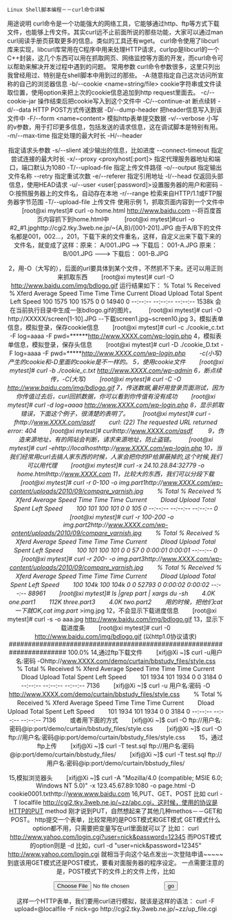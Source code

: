 	Linux Shell脚本编程－－curl命令详解
用途说明
curl命令是一个功能强大的网络工具，它能够通过http、ftp等方式下载文件，也能够上传文件。其实curl远不止前面所说的那些功能，大家可以通过man curl阅读手册页获取更多的信息。类似的工具还有wget。
curl命令使用了libcurl库来实现，libcurl库常用在C程序中用来处理HTTP请求，curlpp是libcurl的一个C++封装，这几个东西可以用在抓取网页、网络监控等方面的开发，而curl命令可以帮助来解决开发过程中遇到的问题。
常用参数
curl命令参数很多，这里只列出我曾经用过、特别是在shell脚本中用到过的那些。
-A:随意指定自己这次访问所宣称的自己的浏览器信息
-b/--cookie <name=string/file> cookie字符串或文件读取位置，使用option来把上次的cookie信息追加到http request里面去。
-c/--cookie-jar <file> 操作结束后把cookie写入到这个文件中
-C/--continue-at <offset>  断点续转
-d/--data <data>   HTTP POST方式传送数据
-D/--dump-header <file> 把header信息写入到该文件中
-F/--form <name=content> 模拟http表单提交数据
-v/--verbose 小写的v参数，用于打印更多信息，包括发送的请求信息，这在调试脚本是特别有用。
-m/--max-time <seconds> 指定处理的最大时长
-H/--header <header> 指定请求头参数
-s/--slient 减少输出的信息，比如进度
--connect-timeout <seconds> 指定尝试连接的最大时长
-x/--proxy <proxyhost[:port]> 指定代理服务器地址和端口，端口默认为1080
-T/--upload-file <file> 指定上传文件路径
-o/--output <file> 指定输出文件名称
--retry <num> 指定重试次数
-e/--referer <URL> 指定引用地址
-I/--head 仅返回头部信息，使用HEAD请求
-u/--user <user[:password]>设置服务器的用户和密码
-O:按照服务器上的文件名，自动存在本地
-r/--range <range>检索来自HTTP/1.1或FTP服务器字节范围
-T/--upload-file <file> 上传文件
使用示例
1，抓取页面内容到一个文件中
　　[root@xi mytest]# curl -o home.html http://www.baidu.com   --将百度首页内容抓下到home.html中
　　   [root@xi mytest]#curl -o #2_#1.jpghttp://cgi2.tky.3web.ne.jp/~{A,B}/[001-201].JPG
           由于A/B下的文件名都是001，002...，201，下载下来的文件重名，这样，自定义出来下载下来的文件名，就变成了这样：原来： A/001.JPG —-> 下载后： 001-A.JPG 原来： B/001.JPG ---> 下载后： 001-B.JPG
 
2，用-O（大写的），后面的url要具体到某个文件，不然抓不下来。还可以用正则来抓取东西
　　[root@xi mytest]# curl -O http://www.baidu.com/img/bdlogo.gif
         运行结果如下：
        % Total    % Received % Xferd  Average Speed   Time    Time     Time  Current
                                                                   Dload  Upload   Total   Spent    Left  Speed
       100  1575  100  1575    0     0  14940      0 --:--:-- --:--:-- --:--:-- 1538k
          会在当前执行目录中生成一张bdlogo.gif的图片。
　　[root@xi mytest]# curl -O http://XXXXX/screen[1-10].JPG  --下载screen1.jpg~screen10.jpg
3，模拟表单信息，模拟登录，保存cookie信息
　　[root@xi mytest]# curl -c ./cookie_c.txt -F log=aaaa -F pwd=******http://www.XXXX.com/wp-login.php
4，模拟表单信息，模拟登录，保存头信息
　　[root@xi mytest]# curl -D ./cookie_D.txt -F log=aaaa -F pwd=******http://www.XXXX.com/wp-login.php
　　-c(小写)产生的cookie和-D里面的cookie是不一样的。
5，使用cookie文件
　　[root@xi mytest]# curl -b ./cookie_c.txt http://www.XXXX.com/wp-admin
6，断点续传，-C(大写)
　　[root@xi mytest]# curl -C -O http://www.baidu.com/img/bdlogo.gif
7，传送数据,最好用登录页面测试，因为你传值过去后，curl回抓数据，你可以看到你传值有没有成功
　　[root@xi mytest]# curl -d log=aaaa http://www.XXXX.com/wp-login.php
8，显示抓取错误，下面这个例子，很清楚的表明了。
　　[root@xi mytest]# curl -fhttp://www.XXXX.com/asdf
　　curl: (22) The requested URL returned error: 404
　　[root@xi mytest]# curlhttp://www.XXXX.com/asdf
　　<HTML><HEAD><TITLE>404,not found</TITLE>
9，伪造来源地址，有的网站会判断，请求来源地址，防止盗链。
　　[root@xi mytest]# curl -ehttp://localhosthttp://www.XXXX.com/wp-login.php
10，当我们经常用curl去搞人家东西的时候，人家会把你的IP给屏蔽掉的,这个时候,我们可以用代理
　　[root@xi mytest]# curl -x 24.10.28.84:32779 -o home.htmlhttp://www.XXXX.com
11，比较大的东西，我们可以分段下载
　　[root@xi mytest]# curl -r 0-100 -o img.part1http://www.XXXX.com/wp-content/uploads/2010/09/compare_varnish.jpg
　　% Total    % Received % Xferd  Average Speed   Time    Time     Time  Current
　　Dload  Upload   Total   Spent    Left  Speed
　　100   101  100   101    0     0    105      0 --:--:-- --:--:-- --:--:--     0
　　[root@xi mytest]# curl -r 100-200 -o img.part2http://www.XXXX.com/wp-ontent/uploads/2010/09/compare_varnish.jpg
　　% Total    % Received % Xferd  Average Speed   Time    Time     Time  Current
　　Dload  Upload   Total   Spent    Left  Speed
　　100   101  100   101    0     0     57      0  0:00:01  0:00:01 --:--:--     0
　　[root@xi mytest]# curl -r 200- -o img.part3http://www.XXXX.com/wp-content/uploads/2010/09/compare_varnish.jpg
　　% Total    % Received % Xferd  Average Speed   Time    Time     Time  Current
　　Dload  Upload   Total   Spent    Left  Speed
　　100  104k  100  104k    0     0  52793      0  0:00:02  0:00:02 --:--:-- 88961
　　[root@xi mytest]# ls |grep part | xargs du -sh
　　4.0K    one.part1
　　112K    three.part3
　　4.0K    two.part2
　　用的时候，把他们cat一下就OK,cat img.part* >img.jpg
12，不会显示下载进度信息
　　[root@xi mytest]# curl -s -o aaa.jpg http://www.baidu.com/img/bdlogo.gif
13，显示下载进度条
　　[root@xi mytest]# curl  -0 http://www.baidu.com/img/bdlogo.gif     (以http1.0协议请求)
####################################################################### 100.0%
14,通过ftp下载文件
　　[xifj@Xi ~]$ curl -u用户名:密码 -Ohttp://www.XXXX.com/demo/curtain/bbstudy_files/style.css
　　% Total    % Received % Xferd  Average Speed   Time    Time     Time  Current
　　Dload  Upload   Total   Spent    Left  Speed
　　101  1934  101  1934    0     0   3184      0 --:--:-- --:--:-- --:--:--  7136
　　[xifj@Xi ~]$ curl -u 用户名:密码 -O http://www.XXXX.com/demo/curtain/bbstudy_files/style.css
　　% Total    % Received % Xferd  Average Speed   Time    Time     Time  Current
　　Dload  Upload   Total   Spent    Left  Speed
　　101  1934  101  1934    0     0   3184      0 --:--:-- --:--:-- --:--:--  7136
　　或者用下面的方式
　　[xifj@Xi ~]$ curl -O ftp://用户名:密码@ip:port/demo/curtain/bbstudy_files/style.css
　　[xifj@Xi ~]$ curl -O ftp://用户名:密码@ip:port/demo/curtain/bbstudy_files/style.css
　　15，通过ftp上传
　　[xifj@Xi ~]$ curl -T test.sql ftp://用户名:密码@ip:port/demo/curtain/bbstudy_files/
　　[xifj@Xi ~]$ curl -T test.sql ftp://用户名:密码@ip:port/demo/curtain/bbstudy_files/
 
15,模拟浏览器头
　　[xifj@Xi ~]$ curl -A "Mozilla/4.0 (compatible; MSIE 6.0; Windows NT 5.0)" -x 123.45.67.89:1080 -o page.html -D cookie0001.txthttp://www.www.baidu.com
16,PUT、GET、POST
比如 curl -T localfile http://cgi2.tky.3web.ne.jp/~zz/abc.cgi，这时候，使用的协议是HTTP的PUT method 
刚才说到PUT，自然想起来了其他几种methos－－GET和POST。 
http提交一个表单，比较常用的是POST模式和GET模式 
GET模式什么option都不用，只需要把变量写在url里面就可以了
比如：
curl http://www.yahoo.com/login.cgi?user=nick&password=12345 
而POST模式的option则是 -d 
比如，curl -d "user=nick&password=12345" http://www.yahoo.com/login.cgi
就相当于向这个站点发出一次登陆申请~~~~~ 
到底该用GET模式还是POST模式，要看对面服务器的程序设定。 
一点需要注意的是，POST模式下的文件上的文件上传，比如
<form method="POST" enctype="multipar/form-data" action="http://cgi2.tky.3web.ne.jp/~zz/up_file.cgi">
<input type=file name=upload>
<input type=submit name=nick value="go">
</form>
这样一个HTTP表单，我们要用curl进行模拟，就该是这样的语法：
curl -F upload=@localfile -F nick=go http://cgi2.tky.3web.ne.jp/~zz/up_file.cgi 